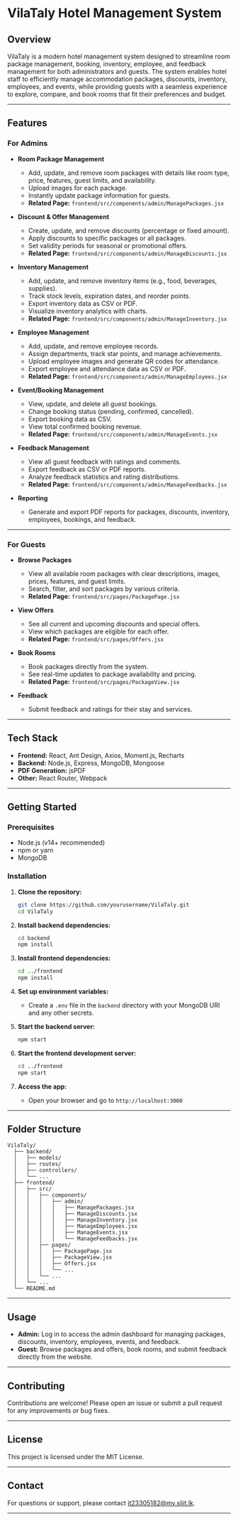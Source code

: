 # VilaTaly Hotel Management System

## Overview

VilaTaly is a modern hotel management system designed to streamline room package management, booking, inventory, employee, and feedback management for both administrators and guests. The system enables hotel staff to efficiently manage accommodation packages, discounts, inventory, employees, and events, while providing guests with a seamless experience to explore, compare, and book rooms that fit their preferences and budget.

---

## Features

### For Admins

- **Room Package Management**
  - Add, update, and remove room packages with details like room type, price, features, guest limits, and availability.
  - Upload images for each package.
  - Instantly update package information for guests.
  - **Related Page:** `frontend/src/components/admin/ManagePackages.jsx`

- **Discount & Offer Management**
  - Create, update, and remove discounts (percentage or fixed amount).
  - Apply discounts to specific packages or all packages.
  - Set validity periods for seasonal or promotional offers.
  - **Related Page:** `frontend/src/components/admin/ManageDiscounts.jsx`

- **Inventory Management**
  - Add, update, and remove inventory items (e.g., food, beverages, supplies).
  - Track stock levels, expiration dates, and reorder points.
  - Export inventory data as CSV or PDF.
  - Visualize inventory analytics with charts.
  - **Related Page:** `frontend/src/components/admin/ManageInventory.jsx`

- **Employee Management**
  - Add, update, and remove employee records.
  - Assign departments, track star points, and manage achievements.
  - Upload employee images and generate QR codes for attendance.
  - Export employee and attendance data as CSV or PDF.
  - **Related Page:** `frontend/src/components/admin/ManageEmployees.jsx`

- **Event/Booking Management**
  - View, update, and delete all guest bookings.
  - Change booking status (pending, confirmed, cancelled).
  - Export booking data as CSV.
  - View total confirmed booking revenue.
  - **Related Page:** `frontend/src/components/admin/ManageEvents.jsx`

- **Feedback Management**
  - View all guest feedback with ratings and comments.
  - Export feedback as CSV or PDF reports.
  - Analyze feedback statistics and rating distributions.
  - **Related Page:** `frontend/src/components/admin/ManageFeedbacks.jsx`

- **Reporting**
  - Generate and export PDF reports for packages, discounts, inventory, employees, bookings, and feedback.

---

### For Guests

- **Browse Packages**
  - View all available room packages with clear descriptions, images, prices, features, and guest limits.
  - Search, filter, and sort packages by various criteria.
  - **Related Page:** `frontend/src/pages/PackagePage.jsx`

- **View Offers**
  - See all current and upcoming discounts and special offers.
  - View which packages are eligible for each offer.
  - **Related Page:** `frontend/src/pages/Offers.jsx`

- **Book Rooms**
  - Book packages directly from the system.
  - See real-time updates to package availability and pricing.
  - **Related Page:** `frontend/src/pages/PackageView.jsx`

- **Feedback**
  - Submit feedback and ratings for their stay and services.

---

## Tech Stack

- **Frontend:** React, Ant Design, Axios, Moment.js, Recharts
- **Backend:** Node.js, Express, MongoDB, Mongoose
- **PDF Generation:** jsPDF
- **Other:** React Router, Webpack

---

## Getting Started

### Prerequisites

- Node.js (v14+ recommended)
- npm or yarn
- MongoDB

### Installation

1. **Clone the repository:**
   ```bash
   git clone https://github.com/yourusername/VilaTaly.git
   cd VilaTaly
   ```

2. **Install backend dependencies:**
   ```bash
   cd backend
   npm install
   ```

3. **Install frontend dependencies:**
   ```bash
   cd ../frontend
   npm install
   ```

4. **Set up environment variables:**
   - Create a `.env` file in the `backend` directory with your MongoDB URI and any other secrets.

5. **Start the backend server:**
   ```bash
   npm start
   ```

6. **Start the frontend development server:**
   ```bash
   cd ../frontend
   npm start
   ```

7. **Access the app:**
   - Open your browser and go to `http://localhost:3000`

---

## Folder Structure

```
VilaTaly/
  ├── backend/
  │   ├── models/
  │   ├── routes/
  │   ├── controllers/
  │   └── ...
  ├── frontend/
  │   ├── src/
  │   │   ├── components/
  │   │   │   ├── admin/
  │   │   │   │   ├── ManagePackages.jsx
  │   │   │   │   ├── ManageDiscounts.jsx
  │   │   │   │   ├── ManageInventory.jsx
  │   │   │   │   ├── ManageEmployees.jsx
  │   │   │   │   ├── ManageEvents.jsx
  │   │   │   │   └── ManageFeedbacks.jsx
  │   │   ├── pages/
  │   │   │   ├── PackagePage.jsx
  │   │   │   ├── PackageView.jsx
  │   │   │   ├── Offers.jsx
  │   │   │   └── ...
  │   │   └── ...
  │   └── ...
  └── README.md
```

---

## Usage

- **Admin:** Log in to access the admin dashboard for managing packages, discounts, inventory, employees, events, and feedback.
- **Guest:** Browse packages and offers, book rooms, and submit feedback directly from the website.

---

## Contributing

Contributions are welcome! Please open an issue or submit a pull request for any improvements or bug fixes.

---

## License

This project is licensed under the MIT License.

---

## Contact

For questions or support, please contact it23305182@my.sliit.lk.

---


